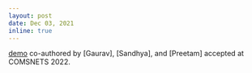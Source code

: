 ```yaml
---
layout: post
date: Dec 03, 2021
inline: true
---
```


[demo](https://ieeexplore.ieee.org/document/9668443) co-authored by [Gaurav], [Sandhya], and [Preetam] accepted at COMSNETS 2022.
